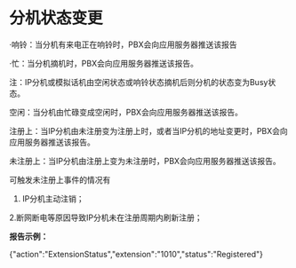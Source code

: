 # 分机状态变更

·响铃：当分机有来电正在响铃时，PBX会向应用服务器推送该报告

·忙：当分机摘机时，PBX会向应用服务器推送该报告。

注：IP分机或模拟话机由空闲状态或响铃状态摘机后则分机的状态变为Busy状态。

空闲：当分机由忙碌变成空闲时，PBX会向应用服务器推送该报告。

注册上：当IP分机由未注册变为注册上时，或者当IP分机的地址变更时，PBX会向应用服务器推送该报告。

未注册上：当IP分机由注册上变为未注册时，PBX会向应用服务器推送该报告。

可触发未注册上事件的情况有

1. IP分机主动注销；

2.断网断电等原因导致IP分机未在注册周期内刷新注册；

**报告示例：**

{"action":"ExtensionStatus","extension":"1010","status":"Registered"}

